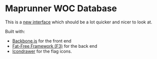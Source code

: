 # Maprunner WOC Database

This is a [new interface](http://www.maprunner.co.uk/wocdb) which should be a lot quicker and nicer to look at.

Built with:
* [Backbone.js](http://backbonejs.org/) for the front end
* [Fat-Free Framework (F3)](http://fatfreeframework.com/home) for the back end
* [Icondrawer](www.icondrawer.com) for the flag icons.





